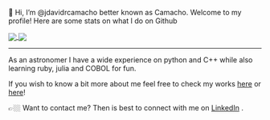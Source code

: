 👋 Hi, I’m @jdavidrcamacho better known as Camacho. Welcome to my profile! Here are some stats on what I do on Github

<a href="https://github.com/jdavidrcamacho">
  <img align="center" src="https://github-readme-stats.vercel.app/api?username=jdavidrcamacho&theme=radical" />
</a>
<a href="https://github.com/jdavidrcamacho">
  <img align="center" src="https://github-readme-stats.vercel.app/api/top-langs/?username=jdavidrcamacho&layout=compact&theme=radical" />
</a>

<!---
[![Camacho's GitHub stats](https://github-readme-stats.vercel.app/api?username=jdavidrcamacho&show_icons=true&theme=radical)
](https://github.com/anuraghazra/github-readme-stats)

[![Anurag's GitHub stats](https://github-readme-stats.vercel.app/api?username=anuraghazra)](https://github.com/anuraghazra/github-readme-stats)


[![Top Langs](https://github-readme-stats.vercel.app/api/top-langs/?username=jdavidrcamacho&layout=compact&show_icons=true&theme=radical)
](https://github.com/anuraghazra/github-readme-stats)
--->

---

As an astronomer I have a wide experience on python and C++ while also learning ruby, julia and COBOL for fun.

If you wish to know a bit more about me feel free to check my works [here](https://scholar.google.com/citations?user=siFDifoAAAAJ) or [here](https://oeis.org/A308619)!

👉🏼 Want to contact me? Then is best to connect with me on [LinkedIn](https://www.linkedin.com/in/jo%C3%A3o-camacho-phd-83a97b104/) .

<!---
jdavidrcamacho/jdavidrcamacho is a ✨ special ✨ repository because its `README.md` (this file) appears on your GitHub profile.
You can click the Preview link to take a look at your changes.
--->
